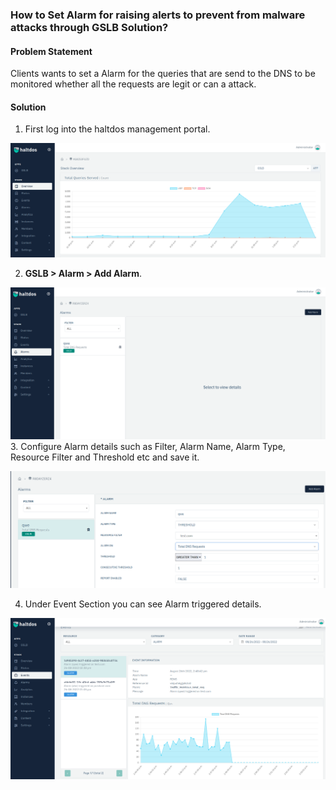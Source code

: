 ### **How to Set Alarm for raising alerts to prevent from malware attacks through GSLB Solution**?

#### **Problem Statement**

Clients wants to set a Alarm for the queries that are send to the DNS to be monitored whether all the requests are legit or can a attack.

#### **Solution**

1. First log into the haltdos management portal.

![](/img/gslb/v6/kb/gslb9.1.png)

2. **GSLB > Alarm > Add Alarm**.

![](/img/gslb/v6/kb/gslb9.2.png)
3. Configure Alarm details such as Filter, Alarm Name, Alarm Type, Resource Filter and Threshold etc and save it. 

![](/img/gslb/v6/kb/gslb9.3.png)

4. Under Event Section you can see Alarm triggered details.

![](/img/gslb/v6/kb/gslb9.4.png)